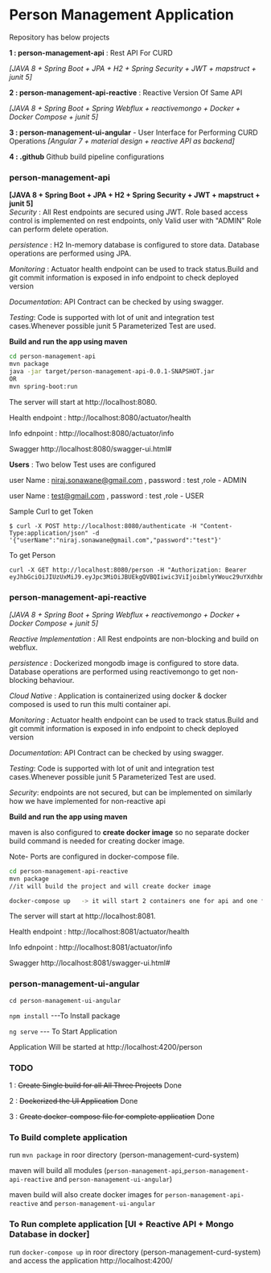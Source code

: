 # Person Management Application #
Repository has below projects 

**1 : person-management-api** : Rest API For CURD 

*[JAVA 8 + Spring Boot + JPA + H2 + Spring Security + JWT + mapstruct + junit 5]*

**2 : person-management-api-reactive** : Reactive Version Of Same API  

*[JAVA 8 + Spring Boot + Spring Webflux + reactivemongo + Docker + Docker Compose + junit 5]*                                      

**3 : person-management-ui-angular** - User Interface for Performing CURD Operations
*[Angular 7 + material design + reactive API as backend]*

**4 : .github** Github build pipeline configurations  

 ### person-management-api ###  
 **[JAVA 8 + Spring Boot + JPA + H2 + Spring Security + JWT + mapstruct + junit 5]**  
*Security* : All Rest endpoints are secured using JWT. Role based access control is implemented on rest endpoints, only Valid user with "ADMIN" Role can perform delete operation.

*persistence* : H2 In-memory database is configured to store data. Database operations are performed using JPA.   

*Monitoring* : Actuator health endpoint can be used to track status.Build and git commit information is exposed in info endpoint to check deployed version

*Documentation*: API Contract can be checked by using swagger.

*Testing*: Code is supported with lot of unit and integration test cases.Whenever possible junit 5 Parameterized Test are used. 

**Build and run the app using maven**

```bash
cd person-management-api
mvn package
java -jar target/person-management-api-0.0.1-SNAPSHOT.jar
OR 
mvn spring-boot:run
```
The server will start at http://localhost:8080.

Health endpoint : http://localhost:8080/actuator/health

Info ednpoint : http://localhost:8080/actuator/info

Swagger http://localhost:8080/swagger-ui.html#

**Users** : Two below Test uses are configured

user Name : niraj.sonawane@gmail.com , password : test ,role - ADMIN

user Name : test@gmail.com , password : test ,role - USER

Sample Curl to get Token 
```
$ curl -X POST http://localhost:8080/authenticate -H "Content-Type:application/json" -d '{"userName":"niraj.sonawane@gmail.com","password":"test"}'
  ```
To get Person  
```
curl -X GET http://localhost:8080/person -H "Authorization: Bearer eyJhbGciOiJIUzUxMiJ9.eyJpc3MiOiJBUEkgQVBQIiwic3ViIjoibmlyYWouc29uYXdhbmVAZ21haWwuY29tIiwiaWF0IjoxNTc5ODEzODk5LCJleHAiOjE1Nzk4NjM4OTksIlJvbGVzIjpbIlJPTEVfQURNSU4iXX0.z02f5X9rBJA5uIUcLCc2rRi11_F2wc75nKRSqS1bqaWI5g2TXoMmeqZp3C56NdUPv6TsuipfbB2R7rC6_OzSOg"
```
  
### person-management-api-reactive ###  

*[JAVA 8 + Spring Boot + Spring Webflux + reactivemongo + Docker + Docker Compose + junit 5]*                                      
 
*Reactive Implementation* : All Rest endpoints are non-blocking and build on webflux. 

*persistence* : Dockerized mongodb image is configured to store data. Database operations are performed using reactivemongo to get non-blocking behaviour.   

*Cloud Native* : Application is containerized using docker & docker composed is used to run this multi container api.  

*Monitoring* : Actuator health endpoint can be used to track status.Build and git commit information is exposed in info endpoint to check deployed version

*Documentation*: API Contract can be checked by using swagger.

*Testing*: Code is supported with lot of unit and integration test cases.Whenever possible junit 5 Parameterized Test are used. 

*Security*: endpoints are not secured, but can be implemented on similarly how we have implemented for non-reactive api   

**Build and run the app using maven** 

maven is also configured to **create docker image** so no separate docker build command is needed for creating docker image.   

Note- Ports are configured in docker-compose file. 

```bash
cd person-management-api-reactive
mvn package
//it will build the project and will create docker image

docker-compose up   -> it will start 2 containers one for api and one for mongodb 

```
The server will start at http://localhost:8081.

Health endpoint : http://localhost:8081/actuator/health

Info ednpoint : http://localhost:8081/actuator/info

Swagger http://localhost:8081/swagger-ui.html#


### person-management-ui-angular ### 

`cd person-management-ui-angular`

`npm install`  ---To Install package

`ng serve`    --- To Start Application

Application Will be started at http://localhost:4200/person


### TODO ###
1 : ~~Create Single build for all All Three Projects~~ Done

2 : ~~Dockerized the UI Application~~ Done

3 : ~~Create docker-compose file for complete application~~ Done

### To Build complete application  ###
run `mvn package` in roor directory (person-management-curd-system)

maven will build all modules (`person-management-api`,`person-management-api-reactive` and `person-management-ui-angular`)

maven build will also create docker images for `person-management-api-reactive` and `person-management-ui-angular`

### To Run complete application [UI + Reactive API + Mongo Database in docker]  ###

run `docker-compose up` in roor directory (person-management-curd-system) and access the application http://localhost:4200/
